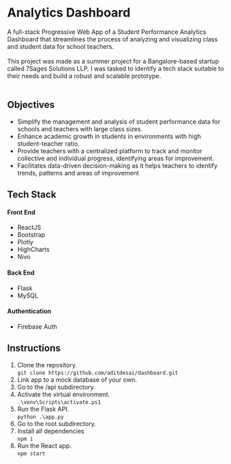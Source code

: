 <h1> Analytics Dashboard </h1>

A full-stack Progressive Web App of a Student Performance Analytics Dashboard that streamlines the process of analyzing and visualizing class and student data for school teachers. 
<br> <br>
This project was made as a summer project for a Bangalore-based startup called 7Sages Solutions LLP. I was tasked to identify a tech stack suitable to their needs and build a robust and scalable prototype.
<br> <br>

<h2> Objectives </h2>
<ul>
    <li> Simplify the management and analysis of student performance data for schools and teachers with large class sizes. </li>
    <li> Enhance academic growth in students in environments with high student-teacher ratio. </li>
    <li> Provide teachers with a centralized platform to track and monitor collective and individual progress, identifying areas for improvement. </li>
    <li> Facilitates data-driven decision-making as it helps teachers to identify trends, patterns and areas of improvement </li>
</ul>

<h2> Tech Stack </h2>
<h4> Front End </h4>
<ul>
    <li> ReactJS </li>
    <li> Bootstrap </li>
    <li> Plotly </li>
    <li> HighCharts </li>
    <li> Nivo </li>
</ul>

<h4> Back End </h4>
<ul>
    <li> Flask </li>
    <li> MySQL </li>
</ul>

<h4> Authentication </h4>
<ul>
    <li> Firebase Auth </li>
</ul>

<h2> Instructions </h2>
<ol>
    <li> 
        Clone the repository. <br> 
        <code>git clone https://github.com/aditdesai/dashboard.git</code>
    </li>
    <li> Link app to a mock database of your own. </li>
    <li> Go to the /api subdirectory. </li>
    <li> 
        Activate the virtual environment. <br>
        <code>.\venv\Scripts\activate.ps1</code>
    </li>
    <li>
        Run the Flask API. <br>
        <code>python .\app.py</code>
    </li>
    <li> Go to the root subdirectory. </li>
    <li> 
        Install all dependencies <br>
        <code>npm i</code>
    </li>
    <li> 
        Run the React app. <br>
        <code>npm start</code>
    </li>
</ol>
